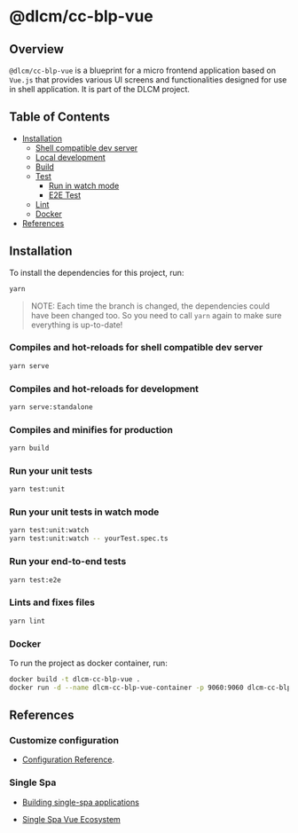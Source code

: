 # @dlcm/cc-blp-vue

## Overview

`@dlcm/cc-blp-vue` is a blueprint for a micro frontend application based on `Vue.js` that provides various UI screens and functionalities designed for use in shell application. It is part of the DLCM project.

## Table of Contents

- [Installation](#installation)
    - [Shell compatible dev server](#compiles-and-hot-reloads-for-development)
    - [Local development](#compiles-and-hot-reloads-for-development)
    - [Build](#compiles-and-minifies-for-production)
    - [Test](#run-your-unit-tests)
        - [Run in watch mode](#run-your-unit-tests-in-watch-mode)
        - [E2E Test](#run-your-end-to-end-tests)
    - [Lint](#lints-and-fixes-files)
    - [Docker](#docker)
- [References](#references)



## Installation

To install the dependencies for this project, run:

```bash
yarn
```

> NOTE: Each time the branch is changed, the dependencies could have been changed too. So you need to call `yarn` again to make sure everything is up-to-date!


### Compiles and hot-reloads for shell compatible dev server
```bash
yarn serve
```

### Compiles and hot-reloads for development
```bash
yarn serve:standalone
```

### Compiles and minifies for production
```bash
yarn build
```

### Run your unit tests
```bash
yarn test:unit
```

### Run your unit tests in watch mode
```bash
yarn test:unit:watch
yarn test:unit:watch -- yourTest.spec.ts
```

### Run your end-to-end tests
```bash
yarn test:e2e
```

### Lints and fixes files
```bash
yarn lint
```

### Docker

To run the project as docker container, run:

```bash
docker build -t dlcm-cc-blp-vue .
docker run -d --name dlcm-cc-blp-vue-container -p 9060:9060 dlcm-cc-blp-vue
```

## References

### Customize configuration
- [Configuration Reference](https://cli.vuejs.org/config/).

### Single Spa

- [Building single-spa applications](https://single-spa.js.org/docs/building-applications/)


- [Single Spa Vue Ecosystem](https://single-spa.js.org/docs/ecosystem-vue/)